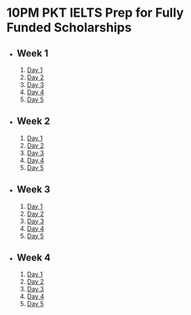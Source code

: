 # 10PM PKT IELTS Prep for Fully Funded Scholarships

- ## Week 1

   1. [Day 1](https://www.facebook.com/iCodeguru/videos/2755955261451356)
   2. [Day 2](https://www.facebook.com/iCodeguru/videos/1921305651691927)
   3. [Day 3](https://www.facebook.com/iCodeguru/videos/8955229717862486)
   4. [Day 4](https://www.facebook.com/iCodeguru/videos/1077294913869608)
   5. [Day 5](https://www.facebook.com/iCodeguru/videos/1307544117280645)

- ## Week 2

   1. [Day 1](https://www.facebook.com/iCodeguru/videos/1077028883971747)
   2. [Day 2](https://www.facebook.com/watch/?v=1642333226495030)
   3. [Day 3](https://www.facebook.com/watch/?v=533735659629179)
   4. [Day 4](https://www.facebook.com/iCodeguru/videos/1081196723728399)
   5. [Day 5](https://www.facebook.com/watch/?v=539512035661566)

- ## Week 3

   1. [Day 1](https://www.facebook.com/watch/?v=575356374898296)
   2. [Day 2](https://www.facebook.com/watch/?v=1934400377078866)
   3. [Day 3](https://www.facebook.com/iCodeguru/videos/1287236149269949)
   4. [Day 4](https://www.facebook.com/iCodeguru/videos/1722616508300696)
   5. [Day 5](https://www.facebook.com/watch/?v=919346009793331)

- ## Week 4

   1. [Day 1](https://www.facebook.com/iCodeguru/videos/961786882641378)
   2. [Day 2](https://www.facebook.com/iCodeguru/videos/944814247544874)
   3. [Day 3](https://www.facebook.com/watch/?v=1963447164166681)
   4. [Day 4](https://www.facebook.com/watch/?v=1569683666986882)
   5. [Day 5](https://www.facebook.com/iCodeguru/videos/603314868717379)

<!-- - ## Week 

   1. [Day 1]()
   2. [Day 2]()
   3. [Day 3]()
   4. [Day 4]()
   5. [Day 5]() -->